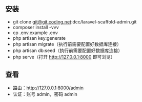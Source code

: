 ## 安装

- git clone git@git.coding.net:dcc/laravel-scaffold-admin.git
- composer install -vvv
- cp .env.example .env
- php artisan key:generate
- php artisan migrate（执行前需要配置好数据库连接）
- php artisan db:seed（执行前需要配置好数据库连接）
- php serve（打开 http://127.0.0.1:8000 即可浏览）

## 查看

- 路由：http://127.0.0.1:8000/admin
- 认证：账号 admin，密码 admin